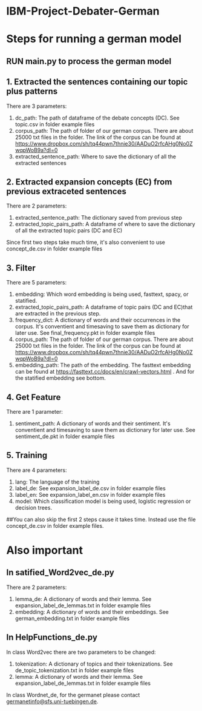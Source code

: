 # IBM-Project-Debater-German

# Steps for running a german model
RUN main.py to process the german model
---------------------------------------
## 1. Extracted the sentences containing our topic plus patterns
There are 3 parameters:
1. dc_path: The path of dataframe of the debate concepts (DC). See topic.csv in folder example files
2. corpus_path: The path of folder of our german corpus. There are about 25000 txt files in the folder. The link of the corpus can be found at https://www.dropbox.com/sh/tq44pwn7thnie30/AADuO2rfcAHg0No0ZwqpWoB9a?dl=0
3. extracted_sentence_path: Where to save the dictionary of all the extracted sentences
## 2. Extracted expansion concepts (EC) from previous extraceted sentences
There are 2 parameters:
1. extracted_sentence_path: The dictionary saved from previous step
2. extracted_topic_pairs_path: A dataframe of where to save the dictionary of all the extracted topic pairs (DC and EC)

Since first two steps take much time, it's also convenient to use concept_de.csv in folder example files

## 3. Filter
There are 5 parameters:
1. embedding: Which word embedding is being used, fasttext, spacy, or statified. 
2. extracted_topic_pairs_path: A dataframe of topic pairs (DC and EC)that are extracted in the previous step.
3. frequency_dict: A dictionary of words and their occurrences in the corpus. It's conventient and timesaving to save them as dictionary for later use. See final_frequency.pkt in folder example files
4. corpus_path: The path of folder of our german corpus. There are about 25000 txt files in the folder. The link of the corpus can be found at https://www.dropbox.com/sh/tq44pwn7thnie30/AADuO2rfcAHg0No0ZwqpWoB9a?dl=0
5. embedding_path: The path of the embedding. The fasttext embedding can be found at https://fasttext.cc/docs/en/crawl-vectors.html . And for the statified embedding see bottom.
## 4. Get Feature
There are 1 parameter:
1. sentiment_path: A dictionary of words and their sentiment. It's conventient and timesaving to save them as dictionary for later use. See sentiment_de.pkt in folder example files
## 5. Training
There are 4 parameters:
1. lang: The language of the training
2. label_de: See expansion_label_de.csv in folder example files
3. label_en: See expansion_label_en.csv in folder example files
4. model: Which classification model is being used, logistic regression or decision trees.

##You can also skip the first 2 steps cause it takes time. Instead use the file concept_de.csv in folder example files.

# Also important
## In satified_Word2vec_de.py
There are 2 parameters:
1. lemma_de: A dictionary of words and their lemma. See expansion_label_de_lemmas.txt in folder example files
2. embedding: A dictionary of words and their embeddings. See german_embedding.txt in folder example files

## In HelpFunctions_de.py
In class Word2vec there are two parameters to be changed:
1. tokenization: A dictionary of topics and their tokenizations. See de_topic_tokenization.txt in folder example files
2. lemma: A dictionary of words and their lemma. See expansion_label_de_lemmas.txt in folder example files

In class Wordnet_de, for the germanet please contact germanetinfo@sfs.uni-tuebingen.de. 



